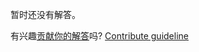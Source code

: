 
暂时还没有解答。

有兴趣[贡献你的解答](https://github.com/BFEdev/BFE.dev-solutions/blob/main/quiz/this-ii_zh.md)吗? [Contribute guideline](https://github.com/BFEdev/BFE.dev-solutions#how-to-contribute)
